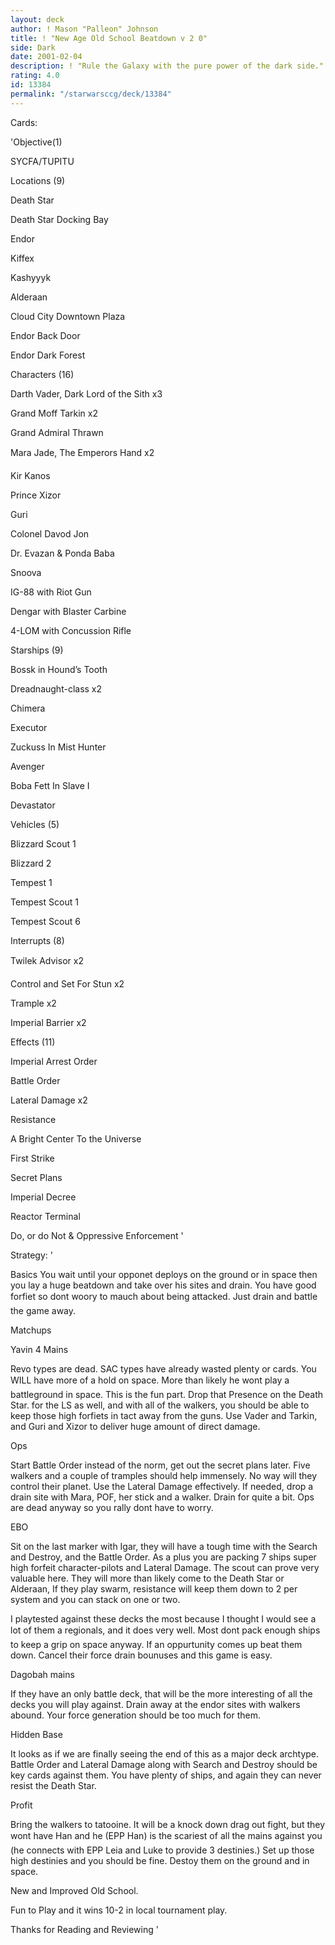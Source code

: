 ```yaml
---
layout: deck
author: ! Mason "Palleon" Johnson
title: ! "New Age Old School Beatdown v 2 0"
side: Dark
date: 2001-02-04
description: ! "Rule the Galaxy with the pure power of the dark side."
rating: 4.0
id: 13384
permalink: "/starwarsccg/deck/13384"
---
```

Cards: 

'Objective(1)


SYCFA/TUPITU


Locations (9)

Death Star

Death Star Docking Bay

Endor

Kiffex

Kashyyyk

Alderaan

Cloud City Downtown Plaza

Endor Back Door

Endor Dark Forest



Characters (16)

Darth Vader, Dark Lord of the Sith x3

Grand Moff Tarkin x2

Grand Admiral Thrawn

Mara Jade, The Emperors Hand x2

Kir Kanos

Prince Xizor

Guri

Colonel Davod Jon

Dr. Evazan & Ponda Baba 

Snoova

IG-88 with Riot Gun

Dengar with Blaster Carbine

4-LOM with Concussion Rifle


Starships (9)

Bossk in Hound’s Tooth

Dreadnaught-class x2

Chimera

Executor

Zuckuss In Mist Hunter

Avenger

Boba Fett In Slave I

Devastator


Vehicles (5)

Blizzard Scout 1

Blizzard 2

Tempest 1

Tempest Scout 1

Tempest Scout 6


Interrupts (8)


Twilek Advisor x2

Control and Set For Stun x2

Trample x2

Imperial Barrier x2


Effects (11)


Imperial Arrest Order

Battle Order

Lateral Damage x2

Resistance

A Bright Center To the Universe

First Strike

Secret Plans

Imperial Decree

Reactor Terminal

Do, or do Not & Oppressive Enforcement   '

Strategy: '

 
Basics You wait until your opponet deploys on the ground or in space then you lay a huge beatdown and take over his sites and drain. You have good forfiet so dont woory to mauch about being attacked. Just drain and battle the game away.


Matchups  


Yavin 4 Mains

Revo types are dead. SAC types have already wasted plenty or cards. You WILL have more of a hold on space. More than likely he wont play a battleground in space. This is the fun part. Drop that Presence on the Death Star. for the LS as well, and with all of the walkers, you should be able to keep those high forfiets in tact away from the guns. Use Vader and Tarkin, and Guri and Xizor to deliver huge amount of direct damage. 


Ops

Start Battle Order instead of the norm, get out the secret plans later. Five walkers and a couple of tramples should help immensely. No way will they control their planet. Use the Lateral Damage effectively. If needed, drop a drain site with Mara, POF, her stick and a walker. Drain for quite a bit. Ops are dead anyway so you rally dont have to worry. 


EBO

Sit on the last marker with Igar, they will have a tough time with the Search and Destroy, and the Battle Order. As a plus you are packing 7 ships super high forfeit character-pilots and Lateral Damage. The scout can prove very valuable here. They will more than likely come to the Death Star or Alderaan, If they play swarm, resistance will keep them down to 2 per system and you can stack on one or two.

I playtested against these decks the most because I thought I would see a lot of them a regionals, and it does very well. Most dont pack enough ships to keep a grip on space anyway. If an oppurtunity comes up beat them down. Cancel their force drain bounuses and this game is easy. 


Dagobah mains

If they have an only battle deck, that will be the more interesting of all the decks you will play against. Drain away at the endor sites with walkers abound. Your force generation should be too much for them.


Hidden Base

It looks as if we are finally seeing the end of this as a major deck archtype. Battle Order and Lateral Damage along with Search and Destroy should be key cards against them. You have plenty of ships, and again they can never resist the Death Star.


Profit

Bring the walkers to tatooine. It will be a knock down drag out fight, but they wont have Han and he (EPP Han) is the scariest of all the mains against you (he connects with EPP Leia and Luke to provide 3 destinies.) Set up those high destinies and you should be fine. Destoy them on the ground and in space. 


New and Improved Old School.


Fun to Play and it wins 10-2 in local tournament play.


Thanks for Reading and Reviewing  '
